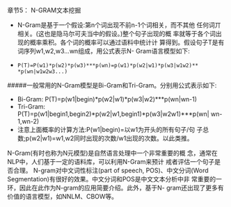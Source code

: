 章节5： N-GRAM文本挖掘
- N-Gram是基于一个假设:第n个词出现不前n-1个词相关，而不其他 任何词丌相关。(这也是隐马尔可夫当中的假设。)整个句子出现的概 率就等于各个词出现的概率乘积。各个词的概率可以通过语料中统计计 算得到。假设句子T是有词序列w1,w2,w3...wn组成，用公式表示N- Gram语言模型如下:
 
- `P(T)=P(w1)*p(w2)*p(w3)***p(wn)=p(w1)*p(w2|w1)*p(w3|w1w2)** *p(wn|w1w2w3...)`

#####一般常用的N-Gram模型是Bi-Gram和Tri-Gram。分别用公式表示如下:
- Bi-Gram: P(T)=p(w1|begin)*p(w2|w1)*p(w3|w2)***p(wn|wn-1)
- Tri-Gram: P(T)=p(w1|begin1,begin2)*p(w2|w1,begin1)*p(w3|w2w1)***p(wn| wn-1,wn-2)
- 注意上面概率的计算方法:P(w1|begin)=以w1为开头的所有句子/句 子总数;p(w2|w1)=w1,w2同时出现的次数/w1出现的次数。以此类推。

N-Gram(有时也称为N元模型)是自然语言处理中一个非常重要的概 念，通常在NLP中，人们基于一定的语料库，可以利用N-Gram来预计 戒者评估一个句子是否合理。
N-gram对中文词性标注(part of speech, POS)、中文分词(Word Segmentation)有很好的效果。中文分词和POS是中文文本分析中非 常重要的一环，因此在此作为N-gram的应用简要介绍。此外，基于N- gram还出现了更多有价值的语言模型，如NNLM、CBOW等。